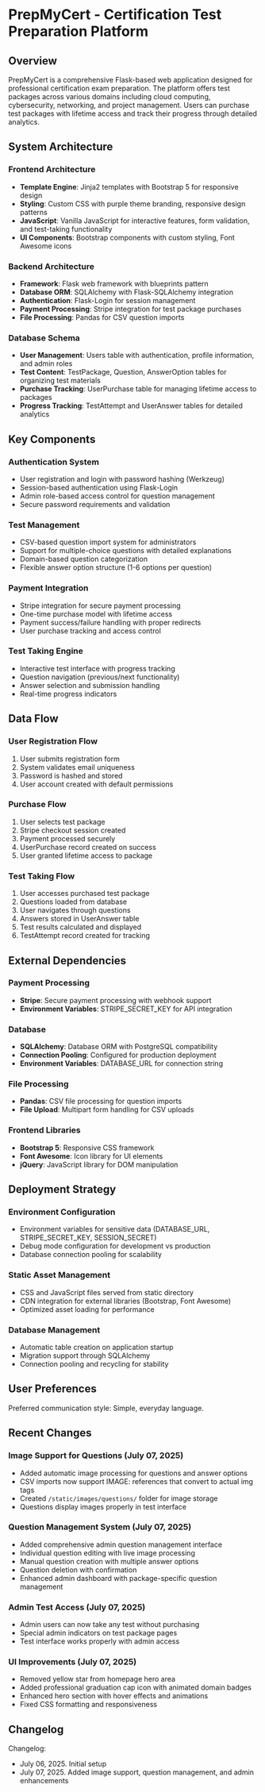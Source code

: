 # PrepMyCert - Certification Test Preparation Platform

## Overview

PrepMyCert is a comprehensive Flask-based web application designed for professional certification exam preparation. The platform offers test packages across various domains including cloud computing, cybersecurity, networking, and project management. Users can purchase test packages with lifetime access and track their progress through detailed analytics.

## System Architecture

### Frontend Architecture
- **Template Engine**: Jinja2 templates with Bootstrap 5 for responsive design
- **Styling**: Custom CSS with purple theme branding, responsive design patterns
- **JavaScript**: Vanilla JavaScript for interactive features, form validation, and test-taking functionality
- **UI Components**: Bootstrap components with custom styling, Font Awesome icons

### Backend Architecture
- **Framework**: Flask web framework with blueprints pattern
- **Database ORM**: SQLAlchemy with Flask-SQLAlchemy integration
- **Authentication**: Flask-Login for session management
- **Payment Processing**: Stripe integration for test package purchases
- **File Processing**: Pandas for CSV question imports

### Database Schema
- **User Management**: Users table with authentication, profile information, and admin roles
- **Test Content**: TestPackage, Question, AnswerOption tables for organizing test materials
- **Purchase Tracking**: UserPurchase table for managing lifetime access to packages
- **Progress Tracking**: TestAttempt and UserAnswer tables for detailed analytics

## Key Components

### Authentication System
- User registration and login with password hashing (Werkzeug)
- Session-based authentication using Flask-Login
- Admin role-based access control for question management
- Secure password requirements and validation

### Test Management
- CSV-based question import system for administrators
- Support for multiple-choice questions with detailed explanations
- Domain-based question categorization
- Flexible answer option structure (1-6 options per question)

### Payment Integration
- Stripe integration for secure payment processing
- One-time purchase model with lifetime access
- Payment success/failure handling with proper redirects
- User purchase tracking and access control

### Test Taking Engine
- Interactive test interface with progress tracking
- Question navigation (previous/next functionality)
- Answer selection and submission handling
- Real-time progress indicators

## Data Flow

### User Registration Flow
1. User submits registration form
2. System validates email uniqueness
3. Password is hashed and stored
4. User account created with default permissions

### Purchase Flow
1. User selects test package
2. Stripe checkout session created
3. Payment processed securely
4. UserPurchase record created on success
5. User granted lifetime access to package

### Test Taking Flow
1. User accesses purchased test package
2. Questions loaded from database
3. User navigates through questions
4. Answers stored in UserAnswer table
5. Test results calculated and displayed
6. TestAttempt record created for tracking

## External Dependencies

### Payment Processing
- **Stripe**: Secure payment processing with webhook support
- **Environment Variables**: STRIPE_SECRET_KEY for API integration

### Database
- **SQLAlchemy**: Database ORM with PostgreSQL compatibility
- **Connection Pooling**: Configured for production deployment
- **Environment Variables**: DATABASE_URL for connection string

### File Processing
- **Pandas**: CSV file processing for question imports
- **File Upload**: Multipart form handling for CSV uploads

### Frontend Libraries
- **Bootstrap 5**: Responsive CSS framework
- **Font Awesome**: Icon library for UI elements
- **jQuery**: JavaScript library for DOM manipulation

## Deployment Strategy

### Environment Configuration
- Environment variables for sensitive data (DATABASE_URL, STRIPE_SECRET_KEY, SESSION_SECRET)
- Debug mode configuration for development vs production
- Database connection pooling for scalability

### Static Asset Management
- CSS and JavaScript files served from static directory
- CDN integration for external libraries (Bootstrap, Font Awesome)
- Optimized asset loading for performance

### Database Management
- Automatic table creation on application startup
- Migration support through SQLAlchemy
- Connection pooling and recycling for stability

## User Preferences

Preferred communication style: Simple, everyday language.

## Recent Changes

### Image Support for Questions (July 07, 2025)
- Added automatic image processing for questions and answer options
- CSV imports now support IMAGE: references that convert to actual img tags
- Created `/static/images/questions/` folder for image storage
- Questions display images properly in test interface

### Question Management System (July 07, 2025)
- Added comprehensive admin question management interface
- Individual question editing with live image processing
- Manual question creation with multiple answer options
- Question deletion with confirmation
- Enhanced admin dashboard with package-specific question management

### Admin Test Access (July 07, 2025)
- Admin users can now take any test without purchasing
- Special admin indicators on test package pages
- Test interface works properly with admin access

### UI Improvements (July 07, 2025)
- Removed yellow star from homepage hero area
- Added professional graduation cap icon with animated domain badges
- Enhanced hero section with hover effects and animations
- Fixed CSS formatting and responsiveness

## Changelog

Changelog:
- July 06, 2025. Initial setup
- July 07, 2025. Added image support, question management, and admin enhancements